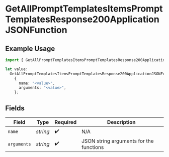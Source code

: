 # GetAllPromptTemplatesItemsPromptTemplatesResponse200ApplicationJSONFunction

## Example Usage

```typescript
import { GetAllPromptTemplatesItemsPromptTemplatesResponse200ApplicationJSONFunction } from "orq-poc-typescript-multi-env-version/models/operations";

let value:
  GetAllPromptTemplatesItemsPromptTemplatesResponse200ApplicationJSONFunction =
    {
      name: "<value>",
      arguments: "<value>",
    };
```

## Fields

| Field                                   | Type                                    | Required                                | Description                             |
| --------------------------------------- | --------------------------------------- | --------------------------------------- | --------------------------------------- |
| `name`                                  | *string*                                | :heavy_check_mark:                      | N/A                                     |
| `arguments`                             | *string*                                | :heavy_check_mark:                      | JSON string arguments for the functions |